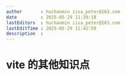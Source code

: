 ```yaml
---
author       : huchaomin iisa_peter@163.com
date         : 2025-05-29 11:39:18
lastEditors  : huchaomin iisa_peter@163.com
lastEditTime : 2025-05-29 11:42:59
description  :
---
```


# vite 的其他知识点
